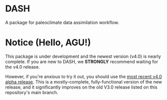 # DASH
A package for paleoclimate data assimilation workflow.

# **Notice** (Hello, AGU!)
This package is under development and the newest version (v4.0) is nearly complete. If you are new to DASH, we **STRONGLY** recommend waiting for the v4.0 release. 

However, if you're anxious to try it out, you should use the [most recent v4.0 alpha release](https://github.com/JonKing93/DASH/releases/tag/v4.0.0-alpha-5.0.6). This is a mostly-complete, fully-functional version of the new release, and it significantly improves on the old V3.0 release listed on this repository's main branch.
